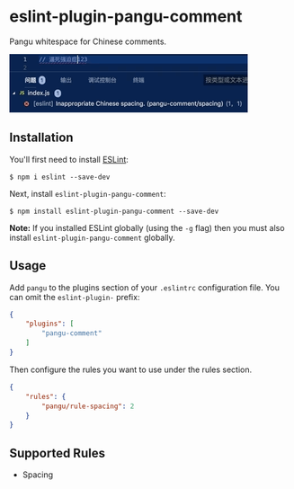 # eslint-plugin-pangu-comment

Pangu whitespace for Chinese comments.

![demo](./demo.gif)

## Installation

You'll first need to install [ESLint](http://eslint.org):

```
$ npm i eslint --save-dev
```

Next, install `eslint-plugin-pangu-comment`:

```
$ npm install eslint-plugin-pangu-comment --save-dev
```

**Note:** If you installed ESLint globally (using the `-g` flag) then you must also install `eslint-plugin-pangu-comment` globally.

## Usage

Add `pangu` to the plugins section of your `.eslintrc` configuration file. You can omit the `eslint-plugin-` prefix:

```json
{
    "plugins": [
        "pangu-comment"
    ]
}
```


Then configure the rules you want to use under the rules section.

```json
{
    "rules": {
        "pangu/rule-spacing": 2
    }
}
```

## Supported Rules

* Spacing
